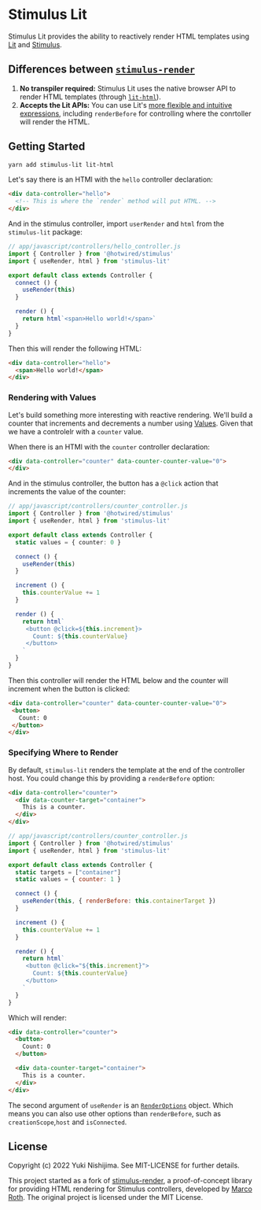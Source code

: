 # Stimulus Lit

Stimulus Lit provides the ability to reactively render HTML templates using [Lit](https://lit.dev/) and
[Stimulus](https://stimulus.hotwired.dev/).

## Differences between [`stimulus-render`](https://github.com/marcoroth/stimulus-render)

1. **No transpiler required:** Stimulus Lit uses the native browser API to render HTML templates (through
   [`lit-html`](https://lit.dev/docs/libraries/standalone-templates/)).
2. **Accepts the Lit APIs:** You can use Lit's
   [more flexible and intuitive expressions](https://lit.dev/docs/templates/expressions/), including `renderBefore`
   for controlling where the conrtoller will render the HTML.

## Getting Started

```bash
yarn add stimulus-lit lit-html
```

Let's say there is an HTMl with the `hello` controller declaration:

```html
<div data-controller="hello">
  <!-- This is where the `render` method will put HTML. -->
</div>
```

And in the stimulus controller, import `userRender` and `html` from the `stimulus-lit` package:

```ts
// app/javascript/controllers/hello_controller.js
import { Controller } from '@hotwired/stimulus'
import { useRender, html } from 'stimulus-lit'

export default class extends Controller {
  connect () {
    useRender(this)
  }

  render () {
    return html`<span>Hello world!</span>`
  }
}
```

Then this will render the following HTML:

```html
<div data-controller="hello">
  <span>Hello world!</span>
</div>
```

### Rendering with Values

Let's build something more interesting with reactive rendering. We'll build a counter that increments and decrements
a number using [Values](https://stimulus.hotwired.dev/reference/values). Given that we have a controlelr with a
`counter` value.

When there is an HTMl with the `counter` controller declaration:

```html
<div data-controller="counter" data-counter-counter-value="0">
</div>
```

And in the stimulus controller, the button has a `@click` action that increments the value of the counter:

```ts
// app/javascript/controllers/counter_controller.js
import { Controller } from '@hotwired/stimulus'
import { useRender, html } from 'stimulus-lit'

export default class extends Controller {
  static values = { counter: 0 }

  connect () {
    useRender(this)
  }

  increment () {
    this.counterValue += 1
  }

  render () {
    return html`
     <button @click=${this.increment}>
       Count: ${this.counterValue}
     </button>
    `
  }
}
```

Then this controller will render the HTML below and the counter will increment when the button is clicked:

```html
<div data-controller="counter" data-counter-counter-value="0">
 <button>
   Count: 0
 </button>
</div>
```

### Specifying Where to Render

By default, `stimulus-lit` renders the template at the end of the controller host. You could change this by providing
a `renderBefore` option:

```html
<div data-controller="counter">
  <div data-counter-target="container">
    This is a counter.
  </div>
</div>
```

```js
// app/javascript/controllers/counter_controller.js
import { Controller } from '@hotwired/stimulus'
import { useRender, html } from 'stimulus-lit'

export default class extends Controller {
  static targets = ["container"]
  static values = { counter: 1 }

  connect () {
    useRender(this, { renderBefore: this.containerTarget })
  }

  increment () {
    this.counterValue += 1
  }

  render () {
    return html`
     <button @click="${this.increment}">
       Count: ${this.counterValue}
     </button>
    `
  }
}
```

Which will render:

```html
<div data-controller="counter">
  <button>
    Count: 0
  </button>

  <div data-counter-target="container">
    This is a counter.
  </div>
</div>
```

The second argument of `useRender` is an [`RenderOptions`](https://lit.dev/docs/api/LitElement/#RenderOptions) object.
Which means you can also use other options than `renderBefore`, such as `creationScope`,`host` and `isConnected`.

## License

Copyright (c) 2022 Yuki Nishijima. See MIT-LICENSE for further details.

This project started as a fork of [stimulus-render](https://github.com/marcoroth/stimulus-render), a proof-of-concept
library for providing HTML rendering for Stimulus controllers, developed by [Marco Roth](https://github.com/marcoroth).
The original project is licensed under the MIT License.
